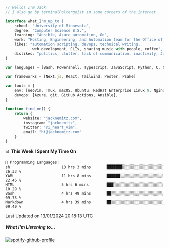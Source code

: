 ```typescript
// Hello! I'm Jack
// I also go by terminalPoltergeist in some corners of the internet

interface what_I'm_up_to {
    school: "University of Minnesota",
    degree: "Computer Science B.S.",
    learning: "Ansible, Azure automation, Go",
    work: "Hosting, Engineering, and Automation team for the Office of Information Technology at UMN",
    likes: "automation scripting, devops, technical writing,
            web development, CLIs, sharing music with people, coffee",
    dislikes: "politics, clutter, lack of communication, inactivity, Java",
}

var languages = [Bash, Powershell, Typescript, JavaScript, Python, C, C++]

var frameworks = [Next.js, React, Tailwind, Pester, Psake]

var tools = {
    env: [neoVim, Tmux, macOS, Ubuntu, RedHat Enterprise Linux 9, Nginx, DigitalOcean, Cloudflare],
    devops: [Azure, git, GitHub Actions, Ansible],
}

function find_me() {
    return {
        website: "jacknemitz.com",
        instagram: "jacknemitz",
        twitter: "@i_heart_vim",
        email: "hi@jacknemitz.com"
    }
}
```

<!--START_SECTION:waka-->
📊 **This Week I Spent My Time On** 

```text
💬 Programming Languages: 
sh                       13 hrs 3 mins       ███████░░░░░░░░░░░░░░░░░░   26.33 % 
YAML                     11 hrs 8 mins       ██████░░░░░░░░░░░░░░░░░░░   22.46 % 
HTML                     5 hrs 6 mins        ███░░░░░░░░░░░░░░░░░░░░░░   10.29 % 
Bash                     4 hrs 49 mins       ██░░░░░░░░░░░░░░░░░░░░░░░   09.73 % 
Markdown                 4 hrs 39 mins       ██░░░░░░░░░░░░░░░░░░░░░░░   09.40 % 
```


 Last Updated on 13/01/2024 20:18:13 UTC
<!--END_SECTION:waka-->

##### What I'm Listening to...

[![spotify-github-profile](https://spotify-github-profile.vercel.app/api/view?uid=jack.nemitz&cover_image=true&show_offline=true&bar_color=53b14f&bar_color_cover=false&background_color=121212FF)](https://spotify-github-profile.vercel.app/api/view?uid=jack.nemitz&redirect=true)

